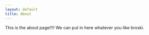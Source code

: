 ```yaml
---
layout: default
title: About
---
```


This is the about page!!!!
We  can put in here whatever you like broski.
